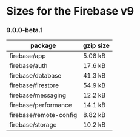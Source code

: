 # Sizes for the Firebase v9
### 9.0.0-beta.1

| package                | gzip size |
|------------------------|-----------|
| firebase/app           | 5.08 kB   |
| firebase/auth          | 17.6 kB   |
| firebase/database      | 41.3 kB   |
| firebase/firestore     | 54.9 kB   |
| firebase/messaging     | 12.2 kB   |
| firebase/performance   | 14.1 kB   |
| firebase/remote-config | 8.82 kB   |
| firebase/storage       | 10.2 kB   |
